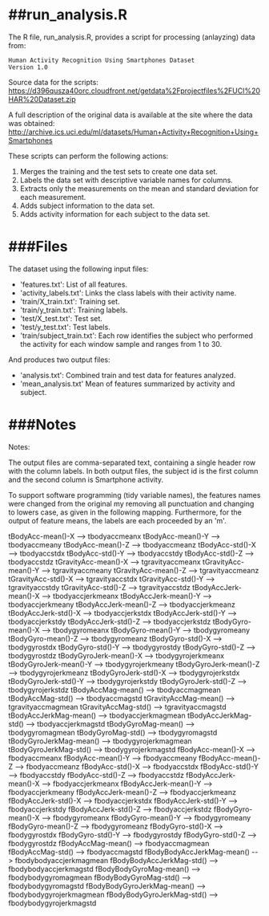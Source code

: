 ##run_analysis.R
===============

The R file, run_analysis.R, provides a script for processing (anlayzing) 
data from: 
 
    Human Activity Recognition Using Smartphones Dataset
    Version 1.0

Source data for the scripts:
https://d396qusza40orc.cloudfront.net/getdata%2Fprojectfiles%2FUCI%20HAR%20Dataset.zip

A full description of the original data is available at the site where the data was 
obtained:
http://archive.ics.uci.edu/ml/datasets/Human+Activity+Recognition+Using+Smartphones


These scripts can perform the following actions: 

1. Merges the training and the test sets to create one data set.
2. Labels the data set with descriptive variable names for columns. 
3. Extracts only the measurements on the mean and standard deviation for each measurement.
4. Adds subject information to the data set. 
5. Adds activity information for each subject to the data set.  

###Files
==================

The dataset using the following input files:

- 'features.txt': List of all features.
- 'activity_labels.txt': Links the class labels with their activity name.
- 'train/X_train.txt': Training set.
- 'train/y_train.txt': Training labels.
- 'test/X_test.txt': Test set.
- 'test/y_test.txt': Test labels.
- 'train/subject_train.txt': Each row identifies the subject who 
performed the activity for each window sample and ranges from 1 to 30. 

And produces two output files:

- 'analysis.txt':  Combined train and test data for features analyzed. 
- 'mean_analysis.txt'  Mean of features summarized by activity and subject. 

###Notes
===========================

Notes:

The output files are comma-separated text, containing a single header row with the 
column labels. In both output files, the subject id is the first column and the 
second column is Smartphone activity. 

To support software programming (tidy variable names), the features names were 
changed from the original my removing all punctuation and changing to lowers case,
as given in the following mapping. Furthermore, for the output of feature means, 
the labels are each proceeded by an 'm'. 

tBodyAcc-mean()-X            -->  tbodyaccmeanx
tBodyAcc-mean()-Y            -->  tbodyaccmeany
tBodyAcc-mean()-Z            -->  tbodyaccmeanz
tBodyAcc-std()-X             -->  tbodyaccstdx
tBodyAcc-std()-Y             -->  tbodyaccstdy
tBodyAcc-std()-Z             -->  tbodyaccstdz
tGravityAcc-mean()-X         -->  tgravityaccmeanx
tGravityAcc-mean()-Y         -->  tgravityaccmeany
tGravityAcc-mean()-Z         -->  tgravityaccmeanz
tGravityAcc-std()-X          -->  tgravityaccstdx
tGravityAcc-std()-Y          -->  tgravityaccstdy
tGravityAcc-std()-Z          -->  tgravityaccstdz
tBodyAccJerk-mean()-X        -->  tbodyaccjerkmeanx
tBodyAccJerk-mean()-Y        -->  tbodyaccjerkmeany
tBodyAccJerk-mean()-Z        -->  tbodyaccjerkmeanz
tBodyAccJerk-std()-X         -->  tbodyaccjerkstdx
tBodyAccJerk-std()-Y         -->  tbodyaccjerkstdy
tBodyAccJerk-std()-Z         -->  tbodyaccjerkstdz
tBodyGyro-mean()-X           -->  tbodygyromeanx
tBodyGyro-mean()-Y           -->  tbodygyromeany
tBodyGyro-mean()-Z           -->  tbodygyromeanz
tBodyGyro-std()-X            -->  tbodygyrostdx
tBodyGyro-std()-Y            -->  tbodygyrostdy
tBodyGyro-std()-Z            -->  tbodygyrostdz
tBodyGyroJerk-mean()-X       -->  tbodygyrojerkmeanx
tBodyGyroJerk-mean()-Y       -->  tbodygyrojerkmeany
tBodyGyroJerk-mean()-Z       -->  tbodygyrojerkmeanz
tBodyGyroJerk-std()-X        -->  tbodygyrojerkstdx
tBodyGyroJerk-std()-Y        -->  tbodygyrojerkstdy
tBodyGyroJerk-std()-Z        -->  tbodygyrojerkstdz
tBodyAccMag-mean()           -->  tbodyaccmagmean
tBodyAccMag-std()            -->  tbodyaccmagstd
tGravityAccMag-mean()        -->  tgravityaccmagmean
tGravityAccMag-std()         -->  tgravityaccmagstd
tBodyAccJerkMag-mean()       -->  tbodyaccjerkmagmean
tBodyAccJerkMag-std()        -->  tbodyaccjerkmagstd
tBodyGyroMag-mean()          -->  tbodygyromagmean
tBodyGyroMag-std()           -->  tbodygyromagstd
tBodyGyroJerkMag-mean()      -->  tbodygyrojerkmagmean
tBodyGyroJerkMag-std()       -->  tbodygyrojerkmagstd
fBodyAcc-mean()-X            -->  fbodyaccmeanx
fBodyAcc-mean()-Y            -->  fbodyaccmeany
fBodyAcc-mean()-Z            -->  fbodyaccmeanz
fBodyAcc-std()-X             -->  fbodyaccstdx
fBodyAcc-std()-Y             -->  fbodyaccstdy
fBodyAcc-std()-Z             -->  fbodyaccstdz
fBodyAccJerk-mean()-X        -->  fbodyaccjerkmeanx
fBodyAccJerk-mean()-Y        -->  fbodyaccjerkmeany
fBodyAccJerk-mean()-Z        -->  fbodyaccjerkmeanz
fBodyAccJerk-std()-X         -->  fbodyaccjerkstdx
fBodyAccJerk-std()-Y         -->  fbodyaccjerkstdy
fBodyAccJerk-std()-Z         -->  fbodyaccjerkstdz
fBodyGyro-mean()-X           -->  fbodygyromeanx
fBodyGyro-mean()-Y           -->  fbodygyromeany
fBodyGyro-mean()-Z           -->  fbodygyromeanz
fBodyGyro-std()-X            -->  fbodygyrostdx
fBodyGyro-std()-Y            -->  fbodygyrostdy
fBodyGyro-std()-Z            -->  fbodygyrostdz
fBodyAccMag-mean()           -->  fbodyaccmagmean
fBodyAccMag-std()            -->  fbodyaccmagstd
fBodyBodyAccJerkMag-mean()   -->  fbodybodyaccjerkmagmean
fBodyBodyAccJerkMag-std()    -->  fbodybodyaccjerkmagstd
fBodyBodyGyroMag-mean()      -->  fbodybodygyromagmean
fBodyBodyGyroMag-std()       -->  fbodybodygyromagstd
fBodyBodyGyroJerkMag-mean()  -->  fbodybodygyrojerkmagmean
fBodyBodyGyroJerkMag-std()   -->  fbodybodygyrojerkmagstd













